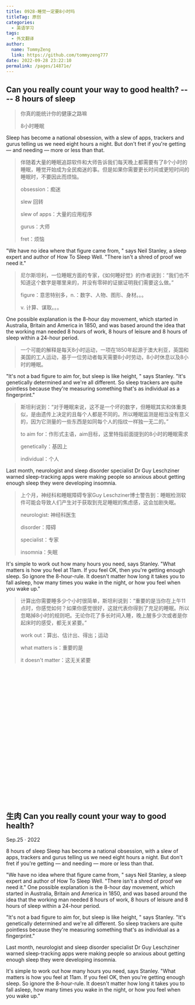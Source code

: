 ```yaml
---
title: 0928-睡觉一定要8小时吗
titleTag: 原创
categories: 
  - 英语学习
tags: 
  - 外文翻译
author: 
  name: TommyZeng
  link: https://github.com/tommyzeng777
date: 2022-09-28 23:22:10
permalink: /pages/14871e/
---
```


## Can you really count your way to good health? ---- 8 hours of sleep
>你真的能统计你的健康之路嘛
>
>8小时睡眠



Sleep has become a national obsession, with a slew of apps, trackers and gurus telling us we need eight hours a night. But don't fret if you're getting — and needing — more or less than that.
>伴随着大量的睡眠追踪软件和大师告诉我们每天晚上都需要有了8个小时的睡眠，睡觉开始成为全民痴迷的事。但是如果你需要更长时间或更短时间的睡眠时，不要因此而烦恼。<!-- more -->
>
>obsession：痴迷
>
>slew 回转
>
>slew of apps：大量的应用程序
>
>gurus：大师
>
>fret：烦恼

"We have no idea where that figure came from, " says Neil Stanley, a sleep expert and author of How To Sleep Well. "There isn't a shred of proof we need it." 
>尼尔斯坦利，一位睡眠方面的专家，《如何睡好觉》的作者说到：“我们也不知道这个数字是哪里来的，并没有零碎的证据证明我们需要这么做。”
>
>figure：意思特别多，n.：数字、人物、图形、身材。。。
>
>v. 计算、谋取。。。

One possible explanation is the 8-hour day movement, which started in Australia, Britain and America in 1850, and was based around the idea that the working man needed 8 hours of work, 8 hours of leisure and 8 hours of sleep within a 24-hour period.
>一个可能的解释是每天8小时运动，一项在1850年起源于澳大利亚，英国和美国的工人运动，基于一位劳动者每天需要8小时劳动，8小时休息以及8小时的睡眠。


"It's not a bad figure to aim for, but sleep is like height, " says Stanley. "It's genetically determined and we're all different. So sleep trackers are quite pointless because they're measuring something that's as individual as a fingerprint."
>斯坦利说到：“对于睡眠来说，这不是一个坏的数字，但睡眠其实和体重类似，是由遗传上决定的且每个人都是不同的。所以睡眠监测是相当没有意义的，因为它测量的一些东西是如同每个人的指纹一样独一无二的。” 
>
>to aim for：作形式主语，aim目标，这里特指前面提到的8小时的睡眠需求
>
>genetically：基因上
>
>individual：个人


Last month, neurologist and sleep disorder specialist Dr Guy Leschziner warned sleep-tracking apps were making people so anxious about getting enough sleep they were developing insomnia.
>上个月，神经科和睡眠障碍专家Guy Leschziner博士警告到：睡眠检测软件可能会导致人们产生对于获取到充足睡眠的焦虑感，这会加剧失眠。
>
>neurologist: 神经科医生
>
>disorder：障碍
>
>specialist：专家
>
>insomnia：失眠

It's simple to work out how many hours you need, says Stanley. "What matters is how you feel at 11am. If you feel OK, then you're getting enough sleep. So ignore the 8-hour-rule. It doesn't matter how long it takes you to fall asleep, how many times you wake in the night, or how you feel when you wake up."

> 计算出你需要睡多少个小时很简单，斯坦利说到：“重要的是当你在上午11点时，你感觉如何？如果你感觉很好，这就代表你得到了充足的睡眠。所以忽略掉8小时的规则吧。无论你花了多长时间入睡，晚上醒多少次或者是你起床时的感受，都无关紧要。”
>
> work out：算出、估计出、得出；运动
>
> what matters is：重要的是
>
> it doesn't matter：这无关紧要

<br><br><br><br><br><br><br><br><br><br><br><br><br><br><br><br><br><br><br><br><br>



## 生肉 Can you really count your way to good health?
Sep.25 · 2022

8 hours of sleep
Sleep has become a national obsession, with a slew of apps, trackers and gurus telling us we need eight hours a night. But don't fret if you're getting — and needing — more or less than that.

"We have no idea where that figure came from, " says Neil Stanley, a sleep expert and author of How To Sleep Well. "There isn't a shred of proof we need it." One possible explanation is the 8-hour day movement, which started in Australia, Britain and America in 1850, and was based around the idea that the working man needed 8 hours of work, 8 hours of leisure and 8 hours of sleep within a 24-hour period.

"It's not a bad figure to aim for, but sleep is like height, " says Stanley. "It's genetically determined and we're all different. So sleep trackers are quite pointless because they're measuring something that's as individual as a fingerprint."

Last month, neurologist and sleep disorder specialist Dr Guy Leschziner warned sleep-tracking apps were making people so anxious about getting enough sleep they were developing insomnia.

It's simple to work out how many hours you need, says Stanley. "What matters is how you feel at 11am. If you feel OK, then you're getting enough sleep. So ignore the 8-hour-rule. It doesn't matter how long it takes you to fall asleep, how many times you wake in the night, or how you feel when you wake up."

